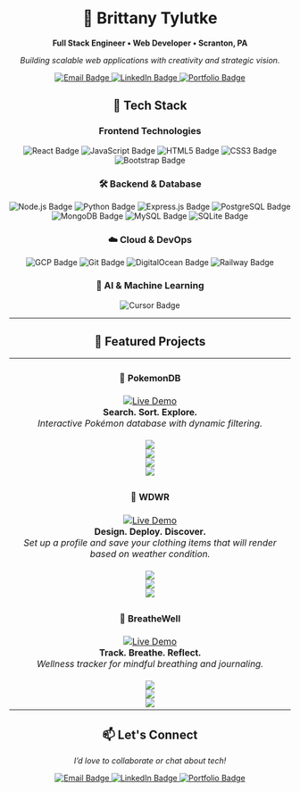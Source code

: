 <h1 align="center">👋 Brittany Tylutke</h1>

<p align="center"><strong>Full Stack Engineer • Web Developer • Scranton, PA</strong></p>

<p align="center"><em>Building scalable web applications with creativity and strategic vision.</em></p>

<p align="center">
  <a href="mailto:tylub001@gmail.com">
    <img src="https://img.shields.io/badge/Email-red?logo=gmail&style=for-the-badge" alt="Email Badge" />
  </a>
  <a href="https://www.linkedin.com/in/brittany-tylutke-27418a34a/">
    <img src="https://img.shields.io/badge/LinkedIn-blue?logo=linkedin&style=for-the-badge" alt="LinkedIn Badge" />
  </a>
  <a href="https://tylub001.github.io/portfolio3.0/">
    <img src="https://img.shields.io/badge/Portfolio-green?logo=firefox&style=for-the-badge" alt="Portfolio Badge" />
  </a>
</p>

<h2 align="center">🚀 Tech Stack</h2>

<h3 align="center">Frontend Technologies</h3>

<p align="center">
  <img src="https://img.shields.io/badge/React-61DAFB?logo=react&logoColor=white&style=for-the-badge" alt="React Badge" />
  <img src="https://img.shields.io/badge/JavaScript-F7DF1E?logo=javascript&logoColor=black&style=for-the-badge" alt="JavaScript Badge" />
  <img src="https://img.shields.io/badge/HTML5-E34F26?logo=html5&logoColor=white&style=for-the-badge" alt="HTML5 Badge" />
  <img src="https://img.shields.io/badge/CSS3-1572B6?logo=css3&logoColor=white&style=for-the-badge" alt="CSS3 Badge" />
  <img src="https://img.shields.io/badge/Bootstrap-7952B3?logo=bootstrap&logoColor=white&style=for-the-badge" alt="Bootstrap Badge" />
</p>

<h3 align="center">🛠️ Backend & Database</h3>

<p align="center">
  <img src="https://img.shields.io/badge/Node.js-339933?logo=node.js&logoColor=white&style=for-the-badge" alt="Node.js Badge" />
  <img src="https://img.shields.io/badge/Python-3776AB?logo=python&logoColor=white&style=for-the-badge" alt="Python Badge" />
  <img src="https://img.shields.io/badge/Express.js-000000?logo=express&logoColor=white&style=for-the-badge" alt="Express.js Badge" />
  <img src="https://img.shields.io/badge/PostgreSQL-4169E1?logo=postgresql&logoColor=white&style=for-the-badge" alt="PostgreSQL Badge" />
  <img src="https://img.shields.io/badge/MongoDB-47A248?logo=mongodb&logoColor=white&style=for-the-badge" alt="MongoDB Badge" />
  <img src="https://img.shields.io/badge/MySQL-4479A1?logo=mysql&logoColor=white&style=for-the-badge" alt="MySQL Badge" />
  <img src="https://img.shields.io/badge/SQLite-003B57?logo=sqlite&logoColor=white&style=for-the-badge" alt="SQLite Badge" />
</p>

<h3 align="center">☁️ Cloud & DevOps</h3>

<p align="center">
  <img src="https://img.shields.io/badge/GCP-4285F4?logo=googlecloud&logoColor=white&style=for-the-badge" alt="GCP Badge" />
  <img src="https://img.shields.io/badge/Git-F05032?logo=git&logoColor=white&style=for-the-badge" alt="Git Badge" />
  <img src="https://img.shields.io/badge/DigitalOcean-0080FF?logo=digitalocean&logoColor=white&style=for-the-badge" alt="DigitalOcean Badge" />
  <img src="https://img.shields.io/badge/Railway-0B0D0E?logo=railway&logoColor=white&style=for-the-badge" alt="Railway Badge" />
</p>

<h3 align="center">🤖 AI & Machine Learning</h3>

<p align="center">
  <img src="https://img.shields.io/badge/Cursor-AI%20IDE-5D5FEF?logo=cursor&logoColor=white&style=for-the-badge" alt="Cursor Badge" />
</p>

<hr />

<h2 align="center">🌟 Featured Projects</h2>

<table align="center">
  <tr>
    <!-- PokémonDB -->
    <td align="center" width="33%">
      <h4>🌟 PokemonDB</h4>
      <a href="https://pokefinal.jumpingcrab.com/">
        <img src="https://img.shields.io/badge/Live-Demo-blue?logo=googlechrome&style=for-the-badge" alt="Live Demo" />
      </a>
      <br><strong>Search. Sort. Explore.</strong>
      <br><em>Interactive Pokémon database with dynamic filtering.</em>
      <br><br>
<img src="https://img.shields.io/badge/React-61DAFB?logo=react&logoColor=white&style=flat-square" />
<br>
<img src="https://img.shields.io/badge/JavaScript-F7DF1E?logo=javascript&logoColor=black&style=flat-square" />
<br>
<img src="https://img.shields.io/badge/CSS3-1572B6?logo=css3&logoColor=white&style=flat-square" />
<br>
<img src="https://img.shields.io/badge/PokéAPI-FFCB05?logo=pokemon&logoColor=white&style=flat-square" />

  </tr>
<tr>
    <!-- WDWR -->
    <td align="center" width="33%">
      <h4>🌟 WDWR</h4>
      <a href="https://btwdwr.jumpingcrab.com/">
        <img src="https://img.shields.io/badge/Live-Demo-blue?logo=googlechrome&style=for-the-badge" alt="Live Demo" />
      </a>
      <br><strong>Design. Deploy. Discover.</strong>
      <br><em>Set up a profile and save your clothing items that will render based on weather condition.</em>
      <br><br>
<img src="https://img.shields.io/badge/GCP-4285F4?logo=googlecloud&logoColor=white&style=flat-square" />
<br>
<img src="https://img.shields.io/badge/WeatherAPI-00AEEF?logo=cloudflare&logoColor=white&style=flat-square" />
<br>
<img src="https://img.shields.io/badge/MERN-3C873A?logo=node.js&logoColor=white&style=flat-square" />

   </tr>
    </td>
<tr>
    <!-- BreatheWell -->
    <td align="center" width="33%">
      <h4>🌟 BreatheWell</h4>
      <a href="https://tylub001.github.io/calmcoders2025/">
        <img src="https://img.shields.io/badge/Live-Demo-blue?logo=googlechrome&style=for-the-badge" alt="Live Demo" />
      </a>
      <br><strong>Track. Breathe. Reflect.</strong>
      <br><em>Wellness tracker for mindful breathing and journaling.</em>
      <br><br>
      <img src="https://img.shields.io/badge/JavaScript-F7DF1E?logo=javascript&logoColor=black&style=flat-square" />
      <br>
    <img src="https://img.shields.io/badge/CSS3-1572B6?logo=css3&logoColor=white&style=flat-square" />
      <br>
      <img src="https://img.shields.io/badge/HTML5-E34F26?logo=html5&logoColor=white&style=flat-square" />
</tr>
</td>

</table>

<h2 align="center">📫 Let's Connect</h2>

<p align="center"><em>I’d love to collaborate or chat about tech!</em></p>

<p align="center">
  <a href="mailto:tylub001@gmail.com">
    <img src="https://img.shields.io/badge/Email-red?logo=gmail&style=for-the-badge" alt="Email Badge" />
  </a>
  <a href="https://www.linkedin.com/in/brittany-tylutke-27418a34a/">
    <img src="https://img.shields.io/badge/LinkedIn-blue?logo=linkedin&style=for-the-badge" alt="LinkedIn Badge" />
  </a>
  <a href="https://tylub001.github.io/portfolio3.0/">
    <img src="https://img.shields.io/badge/Portfolio-green?logo=firefox&style=for-the-badge" alt="Portfolio Badge" />
  </a>
</p>

